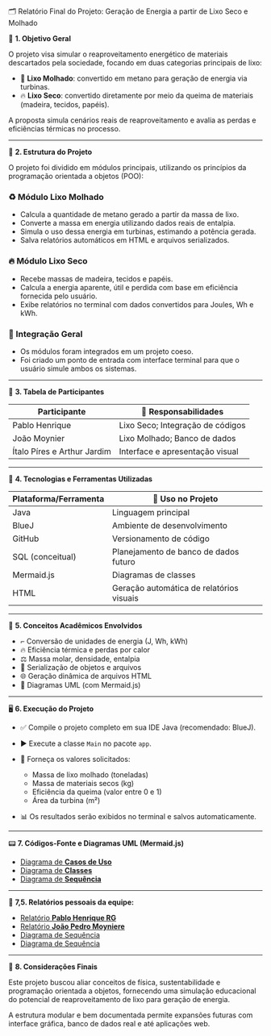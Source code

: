 🗂️ Relatório Final do Projeto: Geração de Energia a partir de Lixo Seco e Molhado

🎯 **1. Objetivo Geral**

O projeto visa simular o reaproveitamento energético de materiais descartados pela sociedade, focando em duas categorias principais de lixo:

* 🔄 **Lixo Molhado**: convertido em metano para geração de energia via turbinas.
* 🔥 **Lixo Seco**: convertido diretamente por meio da queima de materiais (madeira, tecidos, papéis).

A proposta simula cenários reais de reaproveitamento e avalia as perdas e eficiências térmicas no processo.

---

🧱 **2. Estrutura do Projeto**

O projeto foi dividido em módulos principais, utilizando os princípios da programação orientada a objetos (POO):

### ♻️ Módulo Lixo Molhado

* Calcula a quantidade de metano gerado a partir da massa de lixo.
* Converte a massa em energia utilizando dados reais de entalpia.
* Simula o uso dessa energia em turbinas, estimando a potência gerada.
* Salva relatórios automáticos em HTML e arquivos serializados.

### 🔥 Módulo Lixo Seco

* Recebe massas de madeira, tecidos e papéis.
* Calcula a energia aparente, útil e perdida com base em eficiência fornecida pelo usuário.
* Exibe relatórios no terminal com dados convertidos para Joules, Wh e kWh.

### 🔗 Integração Geral

* Os módulos foram integrados em um projeto coeso.
* Foi criado um ponto de entrada com interface terminal para que o usuário simule ambos os sistemas.

---

👥 **3. Tabela de Participantes**

| Participante   | 💮 Responsabilidades             |
| -------------- | -------------------------------- |
| Pablo Henrique | Lixo Seco; Integração de códigos |
| João Moynier   | Lixo Molhado; Banco de dados     |
| Ítalo Píres e Arthur Jardim | Interface e apresentação visual  |

---

🧰 **4. Tecnologias e Ferramentas Utilizadas**

| Plataforma/Ferramenta | 💼 Uso no Projeto                        |
| --------------------- | ---------------------------------------- |
| Java                  | Linguagem principal                      |
| BlueJ                 | Ambiente de desenvolvimento              |
| GitHub                | Versionamento de código                  |
| SQL (conceitual)      | Planejamento de banco de dados futuro    |
| Mermaid.js            | Diagramas de classes                     |
| HTML                  | Geração automática de relatórios visuais |

---

📘 **5. Conceitos Acadêmicos Envolvidos**

* ⌐ Conversão de unidades de energia (J, Wh, kWh)
* 🔥 Eficiência térmica e perdas por calor
* ⚖️ Massa molar, densidade, entalpia
* 📂 Serialização de objetos e arquivos
* 🌐 Geração dinâmica de arquivos HTML
* 🧩 Diagramas UML (com Mermaid.js)

---

🖥️ **6. Execução do Projeto**

* ✅ Compile o projeto completo em sua IDE Java (recomendado: BlueJ).

* ▶️ Execute a classe `Main` no pacote `app`.

* 🧲 Forneça os valores solicitados:

  * Massa de lixo molhado (toneladas)
  * Massa de materiais secos (kg)
  * Eficiência da queima (valor entre 0 e 1)
  * Área da turbina (m²)

* 📊 Os resultados serão exibidos no terminal e salvos automaticamente.

---

📟 **7. Códigos-Fonte e Diagramas UML (Mermaid.js)**

* [Diagrama de **Casos de Uso**](Diagramas/USO.md)
* [Diagrama de **Classes**](Diagramas/CLASSES.md)
* [Diagrama de **Sequência**](Diagramas/SEQUENCIA.md)

---
📜 **7,5. Relatórios pessoais da equipe:**

* [Relatório **Pablo Henrique RG**](Relatorio.PabloHenriqueRG/relatorio_individual_pablo.md)
* [Relatório **João Pedro Moyniere**](Relatorio.JoãoPedroMoyniere/relatorio_individual_joao_pedro_oliveira.md)
* [Diagrama de Sequência](Diagramas/SEQUENCIA.md)
* [Diagrama de Sequência](Diagramas/SEQUENCIA.md)

---

📌 **8. Considerações Finais**

Este projeto buscou aliar conceitos de física, sustentabilidade e programação orientada a objetos, fornecendo uma simulação educacional do potencial de reaproveitamento de lixo para geração de energia.

A estrutura modular e bem documentada permite expansões futuras com interface gráfica, banco de dados real e até aplicações web.
